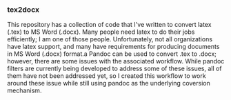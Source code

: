 ### tex2docx

This repository has a collection of code that I've written to convert latex (.tex) to MS Word (.docx).
Many people need latex to do their jobs efficiently; I am one of those people.
Unfortunately, not all organizations have latex support, and many have requirements for producing documents in MS Word (.docx) format.a
Pandoc can be used to convert .tex to .docx; however, there are some issues with the associated workflow.
While pandoc filters are currently being developed to address some of these issues, all of them have not been addressed yet, so I created this workflow to work around these issue while still using pandoc as the underlying coversion mechanism.

